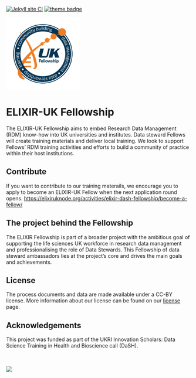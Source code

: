 [![Jekyll site CI](https://github.com/elixir-europe/rdmkit/workflows/Jekyll%20site%20CI/badge.svg)](https://github.com/elixir-europe/rdmkit/actions?query=workflow%3A%22Jekyll+site+CI%22) [![theme badge](https://img.shields.io/badge/ELIXIR%20toolkit%20theme-jekyll-blue?color=0d6efd)](https://github.com/ELIXIR-Belgium/elixir-toolkit-theme)

<img src="/assets/img/main-logo.png" alt="ELXIR-UK Fellowship logo" width="200"/>


# ELIXIR-UK Fellowship
The ELIXIR-UK Fellowship aims to embed Research Data Management (RDM) know-how into UK universities and institutes. Data steward Fellows will create training materials and deliver local training. We look to support Fellows’ RDM training activities and efforts to build a community of practice within their host institutions. 


## Contribute
If you want to contribute to our training materails, we encourage you to apply to become an ELIXIR-UK Fellow when the next application round opens.
https://elixiruknode.org/activities/elixir-dash-fellowship/become-a-fellow/


## The project behind the Fellowship

The ELIXIR Fellowship is part of a broader project with the ambitious goal of supporting the life sciences UK workforce in research data management and professionalising the role of Data Stewards.
This Fellowship of data steward ambassadors lies at the project’s core and drives the main goals and achievements.


## License

The process documents and data are made available under a CC-BY license. More information about our license can be found on our [license](LICENSE) page.

## Acknowledgements

This project was funded as part of the UKRI Innovation Scholars: Data Science Training in Health and Bioscience call (DaSH).

<br>
<br>
<img src="/assets/img/UKRI_logo.png" width="15%">
